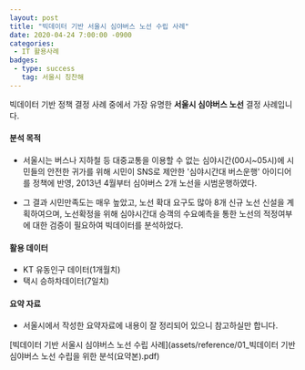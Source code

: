 ```yaml
---
layout: post
title: "빅데이터 기반 서울시 심야버스 노선 수립 사례"
date: 2020-04-24 7:00:00 -0900
categories: 
 - IT 활용사례
badges:
 - type: success
   tag: 서울시 칭찬해 
---
```


빅데이터 기반 정책 결정 사례 중에서 가장 유명한 **서울시 심야버스 노선** 결정 사례입니다.

<!--more-->

#### **분석 목적**
- 서울시는 버스나 지하철 등 대중교통을 이용할 수 없는 심야시간(00시~05시)에 시민들의 안전한 귀가를 위해 시민이 SNS로 제안한 '심야시간대 버스운행' 아이디어를 정책에 반영, 2013년 4월부터 심야버스 2개 노선을 시범운행하였다.

- 그 결과 시민만족도는 매우 높았고, 노선 확대 요구도 많아 8개 신규 노선 신설을 계획하여으며, 노선확정을 위해 심야시간대 승객의 수요예측을 통한 노선의 적정여부에 대한 검증이 필요하여 빅데이터를 분석하었다.

#### **활용 데이터**
- KT 유동인구 데이터(1개월치)
- 택시 승하차데이터(7일치)

#### **요약 자료**
- 서울시에서 작성한 요약자료에 내용이 잘 정리되어 있으니 참고하실만 합니다.

[빅데이터 기반 서울시 심야버스 노선 수립 사례](assets/reference/01_빅데이터 기반 심야버스 노선 수립을 위한 분석(요약본).pdf)
